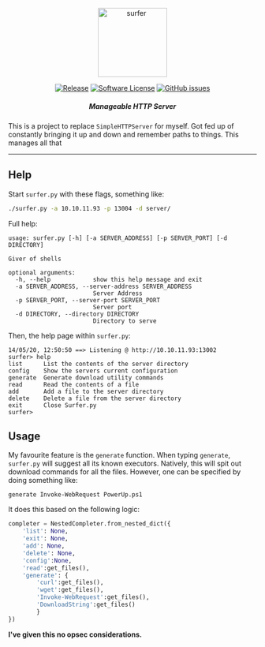 <p align="center">
  <img alt="surfer" src="https://i.imgur.com/ozdWSxP.jpg" height="140" />
  <p align="center">
    <a href="https://github.com/mez-0/surfer/releases/latest"><img alt="Release" src="https://img.shields.io/github/release/mez-0/surfer.svg?style=flat-square"></a>
    <a href="https://github.com/mez-0/surfer/blob/master/LICENSE"><img alt="Software License" src="https://img.shields.io/badge/license-MIT-brightgreen.svg?style=flat-square"></a>
    <a href="https://github.com/mez-0/surfer/issues"><img alt="GitHub issues" src="https://img.shields.io/github/issues/mez-0/surfer.svg?style=flat-square"></a>
    </p>
</p>

<h5 align="center"><i>Manageable HTTP Server</i></h5>

This is a project to replace `SimpleHTTPServer` for myself. Got fed up of constantly bringing it up and down and remember paths to things. This manages all that

***

## Help

Start `surfer.py` with these flags, something like:

```bash
./surfer.py -a 10.10.11.93 -p 13004 -d server/
```

Full help:

```
usage: surfer.py [-h] [-a SERVER_ADDRESS] [-p SERVER_PORT] [-d DIRECTORY]

Giver of shells

optional arguments:
  -h, --help            show this help message and exit
  -a SERVER_ADDRESS, --server-address SERVER_ADDRESS
                        Server Address
  -p SERVER_PORT, --server-port SERVER_PORT
                        Server port
  -d DIRECTORY, --directory DIRECTORY
                        Directory to serve
```

Then, the help page within `surfer.py`:
```
14/05/20, 12:50:50 ==> Listening @ http://10.10.11.93:13002
surfer> help                                                                                                                                                                                                       
list      List the contents of the server directory
config    Show the servers current configuration
generate  Generate download utility commands
read      Read the contents of a file
add       Add a file to the server directory
delete    Delete a file from the server directory
exit      Close Surfer.py
surfer>  
```

## Usage

My favourite feature is the `generate` function. When typing `generate`, `surfer.py` will suggest all its known executors. Natively, this will spit out download commands for all the files. However, one can be specified by doing something like:

```
generate Invoke-WebRequest PowerUp.ps1
```

It does this based on the following logic:

```python
completer = NestedCompleter.from_nested_dict({
    'list': None,
    'exit': None,
    'add': None,
    'delete': None,
    'config':None,
    'read':get_files(),
    'generate': {
    	'curl':get_files(),
    	'wget':get_files(),
    	'Invoke-WebRequest':get_files(),
    	'DownloadString':get_files()
    	}
})
```

**I've given this no opsec considerations.**